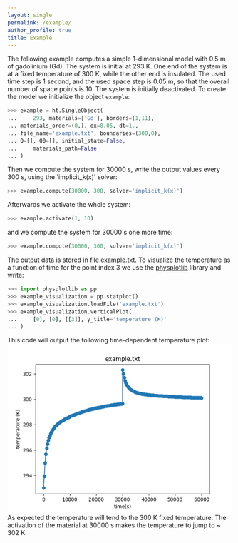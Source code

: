 ```yaml
---
layout: single
permalink: /example/
author_profile: true
title: Example
---
```


The following example computes a simple 1-dimensional model with 0.5 m of gadolinium (Gd). The system is initial at 293 K. One end of the system is at a fixed temperature of 300 K, while the other end is insulated. The used time step is 1 second, and the used space step is 0.05 m, so that the overall number of space points is 10. The system is initially deactivated. To create the model we initialize the object `example`:

```python
>>> example = ht.SingleObject(
...     293, materials=['Gd'], borders=(1,11),
...	materials_order=(0,), dx=0.05, dt=1.,
...	file_name='example.txt', boundaries=(300,0),
...	Q=[], Q0=[], initial_state=False,
...     materials_path=False
... )
```

Then we compute the system for 30000 s, write the output values every 300 s, using the 'implicit_k(x)' solver:

```python
>>> example.compute(30000, 300, solver='implicit_k(x)')
```

Afterwards we activate the whole system:

```python
>>> example.activate(1, 10)
```

and we compute the system for 30000 s one more time:

```python
>>> example.compute(30000, 300, solver='implicit_k(x)')
```

The output data is stored in file example.txt. To visualize the temperature as a function of time for the point index 3 we use the <a href='https://github.com/danieljosesilva/physplotlib'>physplotlib</a> library and write:

```python
>>> import physplotlib as pp
>>> example_visualization = pp.statplot()
>>> example_visualization.loadFile('example.txt')
>>> example_visualization.verticalPlot(
...     [0], [0], [[3]], y_title='temperature (K)'
... )
```

This code will output the following time-dependent temperature plot:
![heatrapy-example](/assets/example.png)
As expected the temperature will tend to the 300 K fixed temperature. The activation of the material at 30000 s makes the temperature to jump to ~ 302 K.
